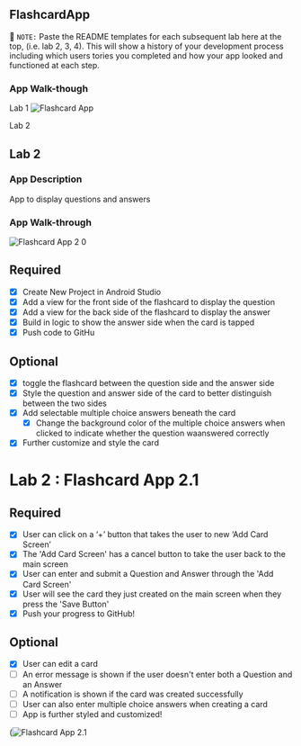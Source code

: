 ## FlashcardApp

📝 `NOTE:` Paste the README templates for each subsequent lab here at the top, (i.e. lab 2, 3, 4). This will show a history of your development process including which users tories you completed and how your app looked and functioned at each step.



### App Walk-though
Lab 1
![Flashcard App](https://user-images.githubusercontent.com/88345566/191149078-bf6c03b8-fe76-4c0c-9614-e1d3a0ae47a5.gif)

Lab 2

## Lab 2

### App Description
App to display questions and answers

### App Walk-through
![Flashcard App 2 0](https://user-images.githubusercontent.com/88345566/191163158-de3d5b85-b3e4-435a-8a78-4ef556139375.gif)



## Required
- [x] Create New Project in Android Studio
- [x] Add a view for the front side of the flashcard to display the question
- [x] Add a view for the back side of the flashcard to display the answer
- [x] Build in logic to show the answer side when the card is tapped
- [x] Push code to GitHu
## Optional
- [x] toggle the flashcard between the question side and the answer side
- [x] Style the question and answer side of the card to better distinguish between the two sides
- [x] Add selectable multiple choice answers beneath the card
   - [x] Change the background color of the multiple choice answers when clicked to indicate whether the question waanswered correctly
- [x] Further customize and style the card

# Lab 2 : Flashcard App 2.1

## Required
- [x] User can click on a ‘+’ button that takes the user to new ‘Add Card Screen’
- [x] The 'Add Card Screen' has a cancel button to take the user back to the main screen
- [x] User can enter and submit a Question and Answer through the 'Add Card Screen'
- [x] User will see the card they just created on the main screen when they press the 'Save Button'
- [x] Push your progress to GitHub!

## Optional
- [x] User can edit a card
- [ ] An error message is shown if the user doesn't enter both a Question and an Answer
- [ ] A notification is shown if the card was created successfully
- [ ] User can also enter multiple choice answers when creating a card
- [ ] App is further styled and customized!

(![Flashcard App 2.1](https://user-images.githubusercontent.com/88345566/193722381-d17cc0fc-e1ac-45ef-b9fb-93f564763741.gif)
